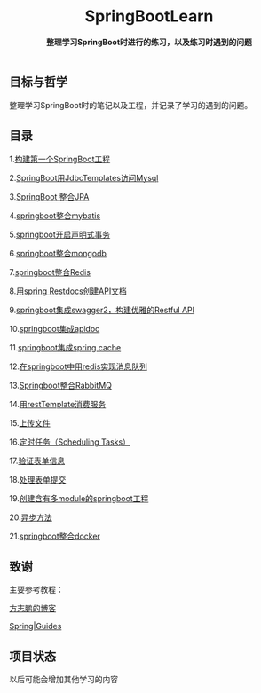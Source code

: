 <h1 align="center">SpringBootLearn</h1>

<div align="center">
  <strong>
    整理学习SpringBoot时进行的练习，以及练习时遇到的问题
  </strong>
</div>

<br>


## 目标与哲学
整理学习SpringBoot时的笔记以及工程，并记录了学习的遇到的问题。

## 目录
1.[构建第一个SpringBoot工程](springboot-first/构建第一个.md)

2.[SpringBoot用JdbcTemplates访问Mysql](springboot-jdbc/整合JDBCTemplate.md)

3.[SpringBoot 整合JPA](springboot-jpa/整合JPA.md)

4.[springboot整合mybatis](springboot-mybatis/整合mybatis.md)

5.[springboot开启声明式事务](springboot-mybatis/声明式事务.md)

6.[springboot整合mongodb](springboot-mongodb/整合MongoDB.md)

7.[springboot整合Redis](springboot-redis/整合Redis.md)

8.[用spring Restdocs创建API文档](springboot-restdoc/整合restdoc.md)

9.[springboot集成swagger2，构建优雅的Restful API](springboot-swagger/整合swagger2.md)

10.[springboot集成apidoc](springboot-apidoc/使用apidoc.md)

11.[springboot集成spring cache](springboot-cache/使用springcache.md)

12.[在springboot中用redis实现消息队列](springboot-redis/Redis实现消息队列.md)

13.[Springboot整合RabbitMQ](springboot-rabbitmq/整合Rabbitmq.md)

14.[用restTemplate消费服务](springboot-restemplate/使用RestTemplate.md)

15.[上传文件](springboot-upload-file/上传文件.md)

16.[定时任务（Scheduling Tasks）](scheduling-tasks/定时任务.md)

17.[验证表单信息](springboot-validate-form/验证表单信息.md)

18.[处理表单提交](springboot-handing-form/表单提交.md)

19.[创建含有多module的springboot工程](springboot-multi-module/多Module工程.md)

20.[异步方法](springboot-async/异步方法.md)

21.[springboot整合docker](springboot-docker/整合docker.md)

## 致谢

主要参考教程：

[方志鹏的博客](https://www.fangzhipeng.com/)

[Spring|Guides](https://spring.io/guides)


## 项目状态

以后可能会增加其他学习的内容
